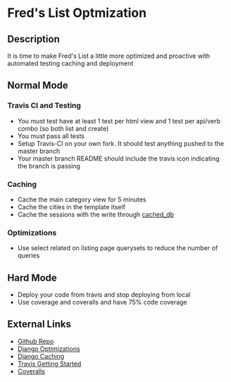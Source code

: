 # Fred's List Optmization

## Description
It is time to make Fred's List a little more optimized and proactive with automated testing caching and deployment

## Normal Mode

### Travis CI and Testing
* You must test have at least 1 test per html view and 1 test per api/verb combo (so both list and create)
* You must pass all tests
* Setup Travis-CI on your own fork.  It should test anything pushed to the master branch
* Your master branch README should include the travis icon indicating the branch is passing

### Caching
* Cache the main category view for 5 minutes
* Cache the cities in the template itself
* Cache the sessions with the write through [cached_db](https://docs.djangoproject.com/en/1.8/topics/http/sessions/#using-cached-sessions) 

### Optimizations
* Use select related on listing page querysets to reduce the number of queries

## Hard Mode
* Deploy your code from travis and stop deploying from local
* Use coverage and coveralls and have 75% code coverage

## External Links
* [Github Repo](https://github.com/tiy-lv-python-2016-02/freds-list-optimized)
* [Django Optimizations](https://docs.djangoproject.com/en/1.9/topics/performance/)
* [Django Caching](https://docs.djangoproject.com/en/1.9/topics/cache/)
* [Travis Getting Started](https://docs.travis-ci.com/user/languages/python)
* [Coveralls](http://coveralls.io/)
